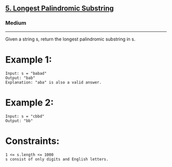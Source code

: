[5. Longest Palindromic Substring](https://leetcode.com/problems/longest-palindromic-substring/)
---------------------------------------------------------------------------------------------------------------------------------------------

### Medium
---------------------------------------------------------------------------------------------------------------------------------------------

Given a string s, return the longest palindromic substring in s.

# Example 1:
```
Input: s = "babad"
Output: "bab"
Explanation: "aba" is also a valid answer.
```
# Example 2:
```
Input: s = "cbbd"
Output: "bb"
```

# Constraints:
```
1 <= s.length <= 1000
s consist of only digits and English letters.
```
